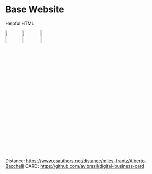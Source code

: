 # Base Website

Helpful HTML

<img class="svg-icon" src="https://www.sri.inf.ethz.ch/assets/icons/icon-pdf.svg" width="10%" width="10%"/>
<img class="svg-icon" src="https://www.sri.inf.ethz.ch/assets/icons/icon-slides.svg" width="10%" width="10%"/>
<img class="svg-icon" src="https://www.sri.inf.ethz.ch/assets/icons/icon-video.svg" width="10%" width="10%"/>


Distance: https://www.csauthors.net/distance/miles-frantz/Alberto-Bacchelli
CARD: https://github.com/avibrazil/digital-business-card
